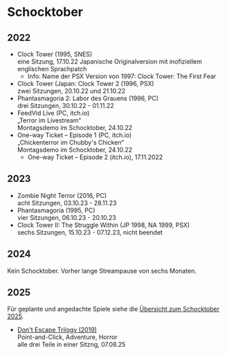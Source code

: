 # Schocktober

## 2022
* Clock Tower (1995, SNES)  
eine Sitzung, 17.10.22
Japanische Originalversion mit inofiziellem englischen Sprachpatch
  * Info: Name der PSX Version von 1997: Clock Tower: The First Fear
* Clock Tower (Japan: Clock Tower 2 (1996, PSX)  
  zwei Sitzungen, 20.10.22 und 21.10.22
* Phantasmagoria 2: Labor des Grauens (1996, PC)  
  drei Sitzungen, 30.10.22 - 01.11.22
* FeedVid Live (PC, itch.io)  
„Terror im Livestream“  
Montagsdemo im Schocktober, 24.10.22
* One-way Ticket – Episode 1 (PC, itch.io)  
„Chickenterror im Chubby's Chicken“  
 Montagsdemo im Schocktober, 24.10.22
    * One-way Ticket – Episode 2 (itch.io), 17.11.2022

## 2023
* Zombie Night Terror (2016, PC)  
  acht Sitzungen, 03.10.23 - 28.11.23
* Phantasmagoria (1995, PC)  
  vier Sitzungen, 06.10.23 - 20.10.23
* Clock Tower II: The Struggle Within (JP 1998, NA 1999, PSX)  
  sechs Sitzungen, 15.10.23 - 07.12.23, nicht beendet

## 2024
Kein Schocktober. Vorher lange Streampause von sechs Monaten.

## 2025
Für geplante und angedachte Spiele siehe die [Übersicht zum Schocktober 2025](2025.md).

* [Don't Escape Trilogy (2019)](2025.md#dont-escape-trilogy-2019)  
  Point-and-Click, Adventure, Horror  
  alle drei Teile in einer Sitzng, 07.08.25
